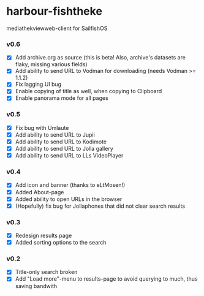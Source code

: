 # harbour-fishtheke
mediathekviewweb-client for SailfishOS

### v0.6
- [x] Add archive.org as source (this is beta! Also, archive's datasets are flaky, missing various fields)
- [x] Add ability to send URL to Vodman for downloading (needs Vodman >= 1.1.2)
- [x] Fix lagging UI bug
- [x] Enable copying of title as well, when copying to Clipboard
- [x] Enable panorama mode for all pages

### v0.5
- [x] Fix bug with Umlaute
- [x] Add ability to send URL to Jupii
- [x] Add ability to send URL to Kodimote
- [x] Add ability to send URL to Jolla gallery
- [x] Add ability to send URL to LLs VideoPlayer

### v0.4
- [x] Add icon and banner (thanks to eLtMosen!)
- [x] Added About-page
- [x] Added ability to open URLs in the browser
- [x] (Hopefully) fix bug for Jollaphones that did not clear search results

### v0.3
- [x] Redesign results page
- [x] Added sorting options to the search

### v0.2
- [x] Title-only search broken
- [x] Add "Load more"-menu to results-page to avoid querying to much, thus saving bandwith
